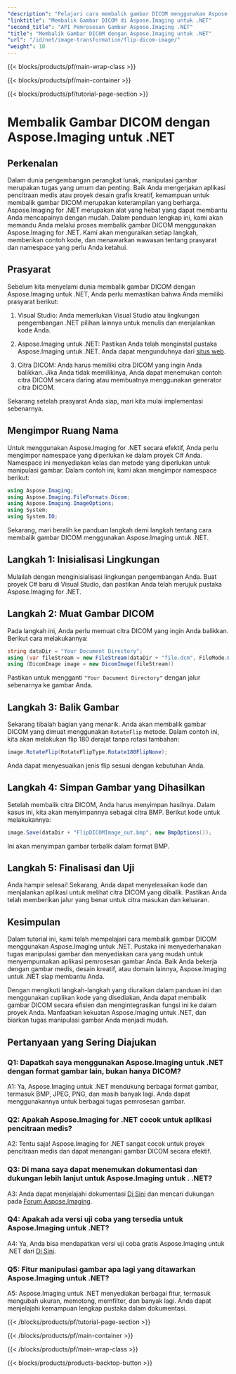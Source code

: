 ```yaml
---
"description": "Pelajari cara membalik gambar DICOM menggunakan Aspose.Imaging untuk .NET. Manipulasi gambar yang mudah dan efisien untuk aplikasi medis dan banyak lagi."
"linktitle": "Membalik Gambar DICOM di Aspose.Imaging untuk .NET"
"second_title": "API Pemrosesan Gambar Aspose.Imaging .NET"
"title": "Membalik Gambar DICOM dengan Aspose.Imaging untuk .NET"
"url": "/id/net/image-transformation/flip-dicom-image/"
"weight": 10
---
```


{{< blocks/products/pf/main-wrap-class >}}

{{< blocks/products/pf/main-container >}}

{{< blocks/products/pf/tutorial-page-section >}}

# Membalik Gambar DICOM dengan Aspose.Imaging untuk .NET

## Perkenalan

Dalam dunia pengembangan perangkat lunak, manipulasi gambar merupakan tugas yang umum dan penting. Baik Anda mengerjakan aplikasi pencitraan medis atau proyek desain grafis kreatif, kemampuan untuk membalik gambar DICOM merupakan keterampilan yang berharga. Aspose.Imaging for .NET merupakan alat yang hebat yang dapat membantu Anda mencapainya dengan mudah. Dalam panduan lengkap ini, kami akan memandu Anda melalui proses membalik gambar DICOM menggunakan Aspose.Imaging for .NET. Kami akan menguraikan setiap langkah, memberikan contoh kode, dan menawarkan wawasan tentang prasyarat dan namespace yang perlu Anda ketahui.

## Prasyarat

Sebelum kita menyelami dunia membalik gambar DICOM dengan Aspose.Imaging untuk .NET, Anda perlu memastikan bahwa Anda memiliki prasyarat berikut:

1. Visual Studio: Anda memerlukan Visual Studio atau lingkungan pengembangan .NET pilihan lainnya untuk menulis dan menjalankan kode Anda.

2. Aspose.Imaging untuk .NET: Pastikan Anda telah menginstal pustaka Aspose.Imaging untuk .NET. Anda dapat mengunduhnya dari [situs web](https://releases.aspose.com/imaging/net/).

3. Citra DICOM: Anda harus memiliki citra DICOM yang ingin Anda balikkan. Jika Anda tidak memilikinya, Anda dapat menemukan contoh citra DICOM secara daring atau membuatnya menggunakan generator citra DICOM.

Sekarang setelah prasyarat Anda siap, mari kita mulai implementasi sebenarnya.

## Mengimpor Ruang Nama

Untuk menggunakan Aspose.Imaging for .NET secara efektif, Anda perlu mengimpor namespace yang diperlukan ke dalam proyek C# Anda. Namespace ini menyediakan kelas dan metode yang diperlukan untuk manipulasi gambar. Dalam contoh ini, kami akan mengimpor namespace berikut:

```csharp
using Aspose.Imaging;
using Aspose.Imaging.FileFormats.Dicom;
using Aspose.Imaging.ImageOptions;
using System;
using System.IO;
```

Sekarang, mari beralih ke panduan langkah demi langkah tentang cara membalik gambar DICOM menggunakan Aspose.Imaging untuk .NET.

## Langkah 1: Inisialisasi Lingkungan

Mulailah dengan menginisialisasi lingkungan pengembangan Anda. Buat proyek C# baru di Visual Studio, dan pastikan Anda telah merujuk pustaka Aspose.Imaging for .NET.

## Langkah 2: Muat Gambar DICOM

Pada langkah ini, Anda perlu memuat citra DICOM yang ingin Anda balikkan. Berikut cara melakukannya:

```csharp
string dataDir = "Your Document Directory";
using (var fileStream = new FileStream(dataDir + "file.dcm", FileMode.Open, FileAccess.Read))
using (DicomImage image = new DicomImage(fileStream))
```

Pastikan untuk mengganti `"Your Document Directory"` dengan jalur sebenarnya ke gambar Anda.

## Langkah 3: Balik Gambar

Sekarang tibalah bagian yang menarik. Anda akan membalik gambar DICOM yang dimuat menggunakan `RotateFlip` metode. Dalam contoh ini, kita akan melakukan flip 180 derajat tanpa rotasi tambahan:

```csharp
image.RotateFlip(RotateFlipType.Rotate180FlipNone);
```

Anda dapat menyesuaikan jenis flip sesuai dengan kebutuhan Anda.

## Langkah 4: Simpan Gambar yang Dihasilkan

Setelah membalik citra DICOM, Anda harus menyimpan hasilnya. Dalam kasus ini, kita akan menyimpannya sebagai citra BMP. Berikut kode untuk melakukannya:

```csharp
image.Save(dataDir + "FlipDICOMImage_out.bmp", new BmpOptions());
```

Ini akan menyimpan gambar terbalik dalam format BMP.

## Langkah 5: Finalisasi dan Uji

Anda hampir selesai! Sekarang, Anda dapat menyelesaikan kode dan menjalankan aplikasi untuk melihat citra DICOM yang dibalik. Pastikan Anda telah memberikan jalur yang benar untuk citra masukan dan keluaran.

## Kesimpulan

Dalam tutorial ini, kami telah mempelajari cara membalik gambar DICOM menggunakan Aspose.Imaging untuk .NET. Pustaka ini menyederhanakan tugas manipulasi gambar dan menyediakan cara yang mudah untuk menyempurnakan aplikasi pemrosesan gambar Anda. Baik Anda bekerja dengan gambar medis, desain kreatif, atau domain lainnya, Aspose.Imaging untuk .NET siap membantu Anda.

Dengan mengikuti langkah-langkah yang diuraikan dalam panduan ini dan menggunakan cuplikan kode yang disediakan, Anda dapat membalik gambar DICOM secara efisien dan mengintegrasikan fungsi ini ke dalam proyek Anda. Manfaatkan kekuatan Aspose.Imaging untuk .NET, dan biarkan tugas manipulasi gambar Anda menjadi mudah.

## Pertanyaan yang Sering Diajukan

### Q1: Dapatkah saya menggunakan Aspose.Imaging untuk .NET dengan format gambar lain, bukan hanya DICOM?
A1: Ya, Aspose.Imaging untuk .NET mendukung berbagai format gambar, termasuk BMP, JPEG, PNG, dan masih banyak lagi. Anda dapat menggunakannya untuk berbagai tugas pemrosesan gambar.

### Q2: Apakah Aspose.Imaging for .NET cocok untuk aplikasi pencitraan medis?
A2: Tentu saja! Aspose.Imaging for .NET sangat cocok untuk proyek pencitraan medis dan dapat menangani gambar DICOM secara efektif.

### Q3: Di mana saya dapat menemukan dokumentasi dan dukungan lebih lanjut untuk Aspose.Imaging untuk . .NET?
A3: Anda dapat menjelajahi dokumentasi [Di Sini](https://reference.aspose.com/imaging/net/) dan mencari dukungan pada [Forum Aspose.Imaging](https://forum.aspose.com/).

### Q4: Apakah ada versi uji coba yang tersedia untuk Aspose.Imaging untuk .NET?
A4: Ya, Anda bisa mendapatkan versi uji coba gratis Aspose.Imaging untuk .NET dari [Di Sini](https://releases.aspose.com/).

### Q5: Fitur manipulasi gambar apa lagi yang ditawarkan Aspose.Imaging untuk .NET?
A5: Aspose.Imaging untuk .NET menyediakan berbagai fitur, termasuk mengubah ukuran, memotong, memfilter, dan banyak lagi. Anda dapat menjelajahi kemampuan lengkap pustaka dalam dokumentasi.

{{< /blocks/products/pf/tutorial-page-section >}}

{{< /blocks/products/pf/main-container >}}

{{< /blocks/products/pf/main-wrap-class >}}

{{< blocks/products/products-backtop-button >}}